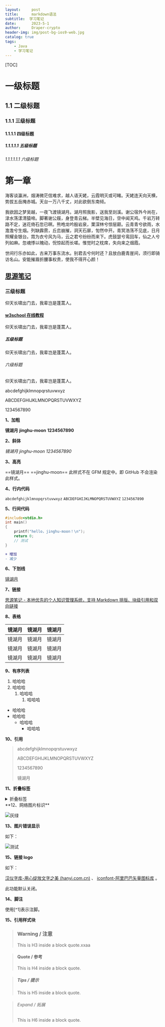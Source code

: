 ```yaml
---
layout:     post
title:      markdown语法
subtitle:  学习笔记
date:       2023-5-1
author:     Draper-crypto
header-img: img/post-bg-ios9-web.jpg
catalog: true
tags:
    - Java
    - 学习笔记
---
```



[TOC]

# 一级标题

## 1.1 二级标题

### 1.1.1 三级标题

#### 1.1.1.1 四级标题

##### 1.1.1.1.1 五级标题

###### 1.1.1.1.1.1 六级标题

# 第一章

海客谈瀛洲，烟涛微茫信难求，越人语天姥，云霞明灭或可睹。天姥连天向天横，势拔五岳掩赤城。天台一万八千丈，对此欲倒东南倾。

我欲因之梦吴越，一夜飞渡镜湖月。湖月照我影，送我至剡溪。谢公宿外今尚在，渌水荡漾清猿啼。脚著谢公屐，身登青云梯。半壁见海日，空中闻天鸡。千岩万转路不定，迷花倚石忽已暝。熊咆龙吟殷岩泉，栗深林兮惊层巅。云青青兮欲雨，水澹澹兮生烟。列缺霹雳，丘峦崩摧，洞天石扉，訇然中开。青冥浩荡不见底，日月照耀金银台。霓为衣兮风为马，云之君兮纷纷而来下。虎鼓瑟兮鸾回车，仙之人兮列如麻。忽魂悸以魄动，怳惊起而长嗟。惟觉时之枕席，失向来之烟霞。

世间行乐亦如此，古来万事东流水。别君去兮何时还？且放白鹿青崖间，须行即骑访名山。安能摧眉折腰事权贵，使我不得开心颜！

## [思源笔记](https://b3log.org/siyuan/)

### 三级标题

仰天长啸出门去，我辈岂是蓬蒿人。

#### [w3school 在线教程](https://www.w3school.com.cn/index.html)

仰天长啸出门去，我辈岂是蓬蒿人。

##### 五级标题

仰天长啸出门去，我辈岂是蓬蒿人。

######   六级标题

仰天长啸出门去，我辈岂是蓬蒿人。



abcdefghijklmnopqrstuvwxyz

ABCDEFGHIJKLMNOPQRSTUVWXYZ

1234567890

**1、加粗**

**镜湖月**		**jinghu-moon**		**1234567890**

**2、斜体**

*镜湖月*		*jinghu-moon*		*1234567890*

**3、高亮**

==镜湖月==		==jinghu-moon==	此样式不在 GFM 规定中。即 GitHub 不会渲染此样式。

**4、行内代码**

`abcdefghijklmnopqrstuvwxyz`		`ABCDEFGHIJKLMNOPQRSTUVWXYZ`	`1234567890`

**5、行间代码**

```c
#include<stdio.h>
int main()
{
    printf("hello，jinghu-moon！\n");
    return 0;
    // 测试
}
```
```diff
+ 增加
- 减少
```

**6、下划线**

<u>镜湖月</u>

**7、链接**

[思源笔记 - 本地优先的个人知识管理系统，支持 Markdown 排版、块级引用和双向链接](https://b3log.org/siyuan/) 

**8、表格**

| 镜湖月 | 镜湖月 | 镜湖月 |
| ------ | ------ | ------ |
| 镜湖月 | 镜湖月 | 镜湖月 |
| 镜湖月 | 镜湖月 | 镜湖月 |
| 镜湖月 | 镜湖月 | 镜湖月 |

**9、有序列表**

1. 哈哈哈
2. 哈哈哈
   1. 哈哈哈
      1. 哈哈哈

- 哈哈哈
- 哈哈哈
  - 哈哈哈
    - 哈哈哈

**10、引用**

> abcdefghijklmnopqrstuvwxyz
>
> ABCDEFGHIJKLMNOPQRSTUVWXYZ
>
> 1234567890
>
> 镜湖月

**11、折叠标签**

<details>
    <summary>折叠标签</summary>
    <ol><li>hhhhh呵呵</li></ol><ul><li>hhhhh呵呵</li></ul>哈哈哈hhhhh呵呵哈哈哈hhhhh呵呵哈哈哈hhhhh呵呵哈哈哈hhhhh呵呵哈哈哈hhhhh呵呵哈哈哈hhhhh呵呵哈哈哈hhhhh呵呵哈哈哈hhhhh呵呵哈哈哈hhhhh呵呵哈哈哈hhhhh呵呵哈哈哈hhhhh呵呵哈哈哈hhhhh呵呵哈哈哈hhhhh呵呵哈哈哈hhhhh呵呵哈哈哈hhhhh呵呵哈哈哈hhhhh呵呵哈哈哈
    <blockquote>
        红红火火恍恍惚惚或或或或或或或或或或或或或或或或或或或或或或或或或或或或或或或或或或或或或或或或或或或或或或或或或或或或女
    </blockquote>
</details>
**12、网络图片标识**

![灰绿](https://s3.bmp.ovh/imgs/2022/03/7efab3a023690589.webp)

**13、图片错误显示**

如下：

![测试](./测试/测试.png)

**15、链接 logo**

如下： 

[汉仪字库-用心绽放文字之美 (hanyi.com.cn)](https://www.hanyi.com.cn/) 、 [iconfont-阿里巴巴矢量图标库](https://www.iconfont.cn/) 。

此功能默认关闭。

**14、脚注**

使用[^1]表示注脚。

**15、引用样式块**

> ### Warning / 注意
>
> This is H3 inside a block quote.xxaa
> 

> #### Quote / 参考
>
> This is H4 inside a block quote.

> ##### Tips / 提示
>
> This is H5 inside a block quote.

> ###### Expand / 拓展
>
> This is H6 inside a block quote.

[^1111]:这是脚注
